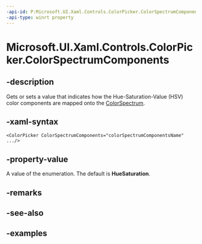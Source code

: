 ```yaml
---
-api-id: P:Microsoft.UI.Xaml.Controls.ColorPicker.ColorSpectrumComponents
-api-type: winrt property
---
```


<!-- Property syntax.
public ColorSpectrumComponents ColorSpectrumComponents { get;  set; }
-->

# Microsoft.UI.Xaml.Controls.ColorPicker.ColorSpectrumComponents

## -description

Gets or sets a value that indicates how the Hue-Saturation-Value (HSV) color components are mapped onto the [ColorSpectrum](colorspectrum.md).

## -xaml-syntax

```xaml
<ColorPicker ColorSpectrumComponents="colorSpectrumComponentsName" .../>
```

## -property-value

A value of the enumeration. The default is **HueSaturation**.

## -remarks

## -see-also

## -examples

